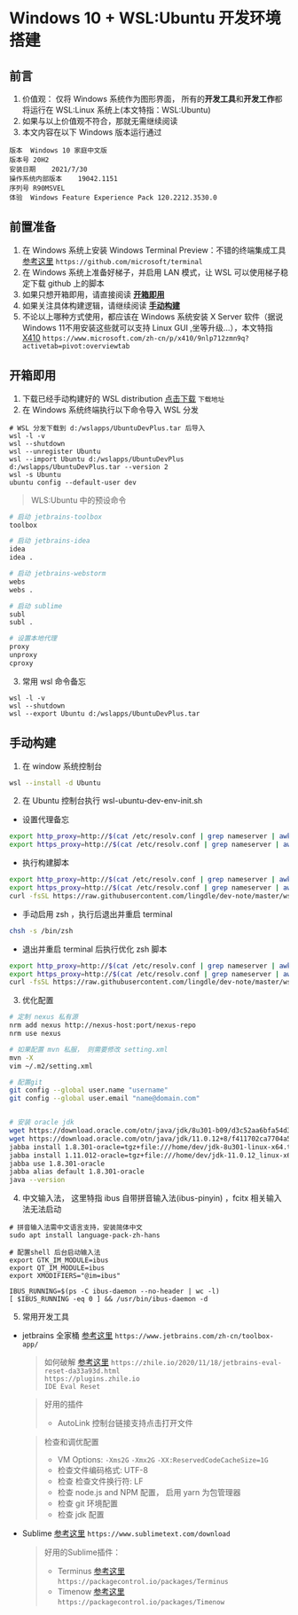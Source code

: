 # Windows 10 + WSL:Ubuntu 开发环境搭建

## 前言
1. 价值观： 仅将 Windows 系统作为图形界面， 所有的**开发工具**和**开发工作**都将运行在 WSL:Linux 系统上(本文特指：WSL:Ubuntu)
2. 如果与以上价值观不符合，那就无需继续阅读
3. 本文内容在以下 Windows 版本运行通过 
```
版本	Windows 10 家庭中文版
版本号	20H2
安装日期	‎2021/‎7/‎30
操作系统内部版本	19042.1151
序列号	R90MSVEL
体验	Windows Feature Experience Pack 120.2212.3530.0
```


## 前置准备
1. 在 Windows 系统上安装 Windows Terminal Preview：不错的终端集成工具 [参考这里](https://github.com/microsoft/terminal) `https://github.com/microsoft/terminal`
2. 在 Windows 系统上准备好梯子，并启用 LAN 模式，让 WSL 可以使用梯子稳定下载 github 上的脚本
3. 如果只想开箱即用，请直接阅读 **[开箱即用](#开箱即用)**
4. 如果关注具体构建逻辑，请继续阅读 **[手动构建](#手动构建)**
5. 不论以上哪种方式使用，都应该在 Windows 系统安装 X Server 软件（据说Windows 11不用安装这些就可以支持 Linux GUI ,坐等升级...），本文特指 [X410](https://www.microsoft.com/zh-cn/p/x410/9nlp712zmn9q?activetab=pivot:overviewtab) `https://www.microsoft.com/zh-cn/p/x410/9nlp712zmn9q?activetab=pivot:overviewtab`

## 开箱即用
1. 下载已经手动构建好的 WSL distribution [点击下载]() `下载地址`
2. 在 Windows 系统终端执行以下命令导入 WSL 分发
```
# WSL 分发下载到 d:/wslapps/UbuntuDevPlus.tar 后导入
wsl -l -v
wsl --shutdown
wsl --unregister Ubuntu
wsl --import Ubuntu d:/wslapps/UbuntuDevPlus d:/wslapps/UbuntuDevPlus.tar --version 2
wsl -s Ubuntu
ubuntu config --default-user dev
```
> WLS:Ubuntu 中的预设命令

```bash
# 启动 jetbrains-toolbox
toolbox

# 启动 jetbrains-idea
idea
idea . 

# 启动 jetbrains-webstorm
webs
webs .

# 启动 sublime
subl
subl .

# 设置本地代理
proxy
unproxy
cproxy
```

3. 常用 wsl 命令备忘

```
wsl -l -v
wsl --shutdown
wsl --export Ubuntu d:/wslapps/UbuntuDevPlus.tar

```

## 手动构建
1. 在 window 系统控制台

```bash
wsl --install -d Ubuntu
```

2. 在 Ubuntu 控制台执行 wsl-ubuntu-dev-env-init.sh

- 设置代理备忘
```bash
export http_proxy=http://$(cat /etc/resolv.conf | grep nameserver | awk '{print $2; exit;}'):7890
export https_proxy=http://$(cat /etc/resolv.conf | grep nameserver | awk '{print $2; exit;}'):7890
```
- 执行构建脚本
```bash
export http_proxy=http://$(cat /etc/resolv.conf | grep nameserver | awk '{print $2; exit;}'):7890
export https_proxy=http://$(cat /etc/resolv.conf | grep nameserver | awk '{print $2; exit;}'):7890
curl -fsSL https://raw.githubusercontent.com/lingdle/dev-note/master/wsl-ubuntu-dev-env-init-2-1.sh | bash
```
- 手动启用 zsh ，执行后退出并重启 terminal
```bash
chsh -s /bin/zsh
```
- 退出并重启 terminal 后执行优化 zsh 脚本
```zsh
export http_proxy=http://$(cat /etc/resolv.conf | grep nameserver | awk '{print $2; exit;}'):7890
export https_proxy=http://$(cat /etc/resolv.conf | grep nameserver | awk '{print $2; exit;}'):7890
curl -fsSL https://raw.githubusercontent.com/lingdle/dev-note/master/wsl-ubuntu-dev-env-init-2-2.sh | zsh
```

3. 优化配置

```bash
# 定制 nexus 私有源
nrm add nexus http://nexus-host:port/nexus-repo
nrm use nexus

# 如果配置 mvn 私服， 则需要修改 setting.xml
mvn -X
vim ~/.m2/setting.xml

# 配置git
git config --global user.name "username"
git config --global user.email "name@domain.com"


# 安装 oracle jdk
wget https://download.oracle.com/otn/java/jdk/8u301-b09/d3c52aa6bfa54d3ca74e617f18309292/jdk-8u301-linux-x64.tar.gz
wget https://download.oracle.com/otn/java/jdk/11.0.12+8/f411702ca7704a54a79ead0c2e0942a3/jdk-11.0.12_linux-x64_bin.tar.gz
jabba install 1.8.301-oracle=tgz+file:///home/dev/jdk-8u301-linux-x64.tar.gz
jabba install 1.11.012-oracle=tgz+file:///home/dev/jdk-11.0.12_linux-x64_bin.tar.gz
jabba use 1.8.301-oracle
jabba alias default 1.8.301-oracle
java --version
```

4. 中文输入法， 这里特指 ibus 自带拼音输入法(ibus-pinyin) ，fcitx 相关输入法无法启动

```
# 拼音输入法需中文语言支持，安装简体中文
sudo apt install language-pack-zh-hans

# 配置shell 后台启动输入法
export GTK_IM_MODULE=ibus
export QT_IM_MODULE=ibus
export XMODIFIERS="@im=ibus"

IBUS_RUNNING=$(ps -C ibus-daemon --no-header | wc -l)
[ $IBUS_RUNNING -eq 0 ] && /usr/bin/ibus-daemon -d

```


5. 常用开发工具

- jetbrains 全家桶 [参考这里](https://www.jetbrains.com/zh-cn/toolbox-app/) `https://www.jetbrains.com/zh-cn/toolbox-app/`

    > 如何破解 [参考这里](https://zhile.io/2020/11/18/jetbrains-eval-reset-da33a93d.html) `https://zhile.io/2020/11/18/jetbrains-eval-reset-da33a93d.html`   
    > `https://plugins.zhile.io`  
    > `IDE Eval Reset`
 
    > 好用的插件
    > - AutoLink 控制台链接支持点击打开文件  

    > 检查和调优配置
    > - VM Options: `-Xms2G` `-Xmx2G` `-XX:ReservedCodeCacheSize=1G`
    > - 检查文件编码格式: UTF-8
    > - 检查 检查文件换行符: LF
    > - 检查 node.js and NPM 配置， 启用 yarn 为包管理器
    > - 检查 git 环境配置
    > - 检查 jdk 配置

- Sublime [参考这里](https://www.sublimetext.com/download) `https://www.sublimetext.com/download`
    > 好用的Sublime插件： 
    > - Terminus [参考这里](https://packagecontrol.io/packages/Terminus) `https://packagecontrol.io/packages/Terminus`
    > - Timenow [参考这里](https://packagecontrol.io/packages/Timenow) `https://packagecontrol.io/packages/Timenow`





